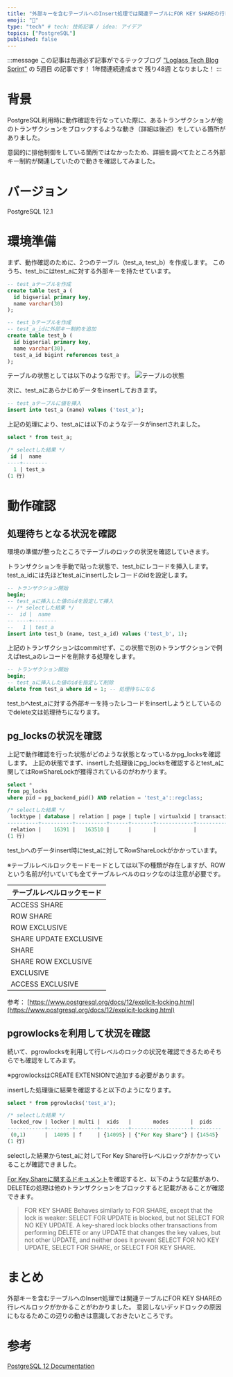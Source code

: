 ```yaml
---
title: "外部キーを含むテーブルへのInsert処理では関連テーブルにFOR KEY SHAREの行レベルロックがかかる"
emoji: "🔖"
type: "tech" # tech: 技術記事 / idea: アイデア
topics: ["PostgreSQL"]
published: false
---
```

:::message
この記事は毎週必ず記事がでるテックブログ ["Loglass Tech Blog Sprint"](https://zenn.dev/loglass/articles/7298a3cd4c5fc6) の 5週目 の記事です！
1年間連続達成まで 残り48週 となりました！
:::

# 背景
PostgreSQL利用時に動作確認を行なっていた際に、あるトランザクションが他のトランザクションをブロックするような動き（詳細は後述）をしている箇所がありました。

意図的に排他制御をしている箇所ではなかったため、詳細を調べてたところ外部キー制約が関連していたので動きを確認してみました。

# バージョン
PostgreSQL 12.1

# 環境準備
まず、動作確認のために、2つのテーブル（test_a, test_b）を作成します。
このうち、test_bにはtest_aに対する外部キーを持たせています。

```sql
-- test_aテーブルを作成
create table test_a (
  id bigserial primary key,
  name varchar(30)
);

-- test_bテーブルを作成
-- test_a_idに外部キー制約を追加
create table test_b (
  id bigserial primary key,
  name varchar(30),
  test_a_id bigint references test_a
);
```

テーブルの状態としては以下のような形です。
![テーブルの状態](https://storage.googleapis.com/zenn-user-upload/38e6035faa29-20230904.png)

次に、test_aにあらかじめデータをinsertしておきます。
```sql
-- test_aテーブルに値を挿入
insert into test_a (name) values ('test_a');
```

上記の処理により、test_aには以下のようなデータがinsertされました。
```sql
select * from test_a;

/* selectした結果 */
 id |  name
----+--------
  1 | test_a
(1 行)
```

# 動作確認
## 処理待ちとなる状況を確認
環境の準備が整ったところでテーブルのロックの状況を確認していきます。

トランザクションを手動で貼った状態で、test_bにレコードを挿入します。test_a_idには先ほどtest_aにinsertしたレコードのidを設定します。
```sql
-- トランザクション開始
begin;
-- test_aに挿入した値のidを設定して挿入
-- /* selectした結果 */
--  id |  name
-- ----+--------
--   1 | test_a
insert into test_b (name, test_a_id) values ('test_b', 1);
```

上記のトランザクションはcommitせず、この状態で別のトランザクションで例えばtest_aのレコードを削除する処理をします。
```sql
-- トランザクション開始
begin;
-- test_aに挿入した値のidを指定して削除
delete from test_a where id = 1; -- 処理待ちになる
```
test_bへtest_aに対する外部キーを持ったレコードをinsertしようとしているのでdelete文は処理待ちになります。

## pg_locksの状況を確認
上記で動作確認を行った状態がどのような状態となっているかpg_locksを確認します。
上記の状態でまず、insertした処理後にpg_locksを確認するとtest_aに関してはRowShareLockが獲得されているのがわかります。
```sql
select *
from pg_locks
where pid = pg_backend_pid() AND relation = 'test_a'::regclass;

/* selectした結果 */
 locktype | database | relation | page | tuple | virtualxid | transactionid | classid | objid | objsubid | virtualtransaction |  pid  |     mode     | granted | fastpath
----------+----------+----------+------+-------+------------+---------------+---------+-------+----------+--------------------+-------+--------------+---------+----------
 relation |    16391 |   163510 |      |       |            |               |         |       |          | 13/3479            | 14545 | RowShareLock | t       | t
(1 行)
```

test_bへのデータinsert時にtest_aに対してRowShareLockがかかっています。

※テーブルレベルロックモードモードとしては以下の種類が存在しますが、ROWという名前が付いていても全てテーブルレベルのロックなのは注意が必要です。

| テーブルレベルロックモード |
| ---- |
| ACCESS SHARE |
| ROW SHARE |
| ROW EXCLUSIVE |
| SHARE UPDATE EXCLUSIVE |
| SHARE |
| SHARE ROW EXCLUSIVE |
| EXCLUSIVE |
| ACCESS EXCLUSIVE |

参考： [https://www.postgresql.org/docs/12/explicit-locking.html](https://www.postgresql.org/docs/12/explicit-locking.html)


## pgrowlocksを利用して状況を確認
続いて、pgrowlocksを利用して行レベルのロックの状況を確認できるためそちらでも確認をしてみます。

※pgrowlocksはCREATE EXTENSIONで追加する必要があります。

insertした処理後に結果を確認すると以下のようになります。
```sql
select * from pgrowlocks('test_a');

/* selectした結果 */
 locked_row | locker | multi |  xids   |       modes       |  pids
------------+--------+-------+---------+-------------------+---------
 (0,1)      |  14095 | f     | {14095} | {"For Key Share"} | {14545}
(1 行)
```

selectした結果からtest_aに対してFor Key Share行レベルロックがかかっていることが確認できました。

[For Key Shareに関するドキュメント](https://www.postgresql.org/docs/12/explicit-locking.html)を確認すると、以下のような記載があり、DELETEの処理は他のトランザクションをブロックすると記載があることが確認できます。
> FOR KEY SHARE
> Behaves similarly to FOR SHARE, except that the lock is weaker: SELECT FOR UPDATE is blocked, but not SELECT FOR NO KEY UPDATE. A key-shared lock blocks other transactions from performing DELETE or any UPDATE that changes the key values, but not other UPDATE, and neither does it prevent SELECT FOR NO KEY UPDATE, SELECT FOR SHARE, or SELECT FOR KEY SHARE.

# まとめ
外部キーを含むテーブルへのInsert処理では関連テーブルにFOR KEY SHAREの行レベルロックがかかることがわかりました。
意図しないデッドロックの原因にもなるためこの辺りの動きは意識しておきたいところです。

# 参考
[PostgreSQL 12 Documentation](https://www.postgresql.org/docs/12/)
